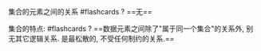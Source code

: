 集合的元素之间的关系 #flashcards
?
==无==
<!--ID: 1706082187343-->

<!--SR:!2024-01-27,4,270-->

集合的特点: #flashcards
?
==数据元素之间除了"属于同一个集合"的关系外, 别无其它逻辑关系. 是最松散的, 不受任何制约的关系.==
<!--ID: 1706082187361-->

<!--SR:!2024-01-24,1,230-->
